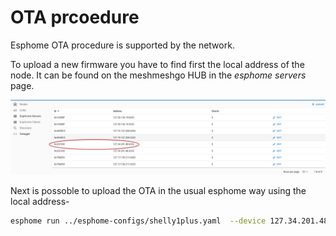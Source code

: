 # OTA prcoedure 

Esphome OTA procedure is supported by the network. 

To upload a new firmware you have to find first the local address of the node. It can be found on the meshmeshgo HUB in the *esphome servers* page.

![Find node for OTA](media/finddiscnode.png)

Next is possoble to upload the OTA in the usual esphome way using the local address-

```bash
esphome run ../esphome-configs/shelly1plus.yaml  --device 127.34.201.48
```

